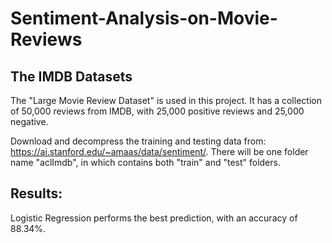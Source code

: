 # Sentiment-Analysis-on-Movie-Reviews

## The IMDB Datasets
The "Large Movie Review Dataset" is used in this project. It has a collection of 50,000 reviews from IMDB, with 25,000 positive reviews and 25,000 negative.

Download and decompress the training and testing data from:
https://ai.stanford.edu/~amaas/data/sentiment/.
There will be one folder name "aclImdb", in which contains both "train" and "test" folders. 

## Results:
Logistic Regression performs the best prediction, with an accuracy of 88.34%.
